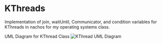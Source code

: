 # KThreads
Implementation of join, waitUntil, Communicator, and condition variables for KThreads in nachos for my operating systems class.

UML Diagram for KThread Class
![KThread UML Diagram](https://user-images.githubusercontent.com/91572779/217044950-2cf22065-32a6-43f9-b83a-e2b7b52d6753.png)

